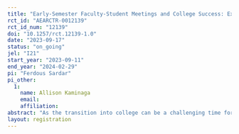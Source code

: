 ```yaml
---
title: "Early-Semester Faculty-Student Meetings and College Success: Experimental Evidence "
rct_id: "AEARCTR-0012139"
rct_id_num: "12139"
doi: "10.1257/rct.12139-1.0"
date: "2023-09-17"
status: "on_going"
jel: "I21"
start_year: "2023-09-11"
end_year: "2024-02-29"
pi: "Ferdous Sardar"
pi_other:
  1:
    name: Allison Kaminaga
    email: 
    affiliation: 
abstract: "As the transition into college can be a challenging time for many students, colleges have developed various campus resources to support them. Faculty members, being integral to the college experience, are uniquely positioned to influence student success, especially during the initial weeks. In this study, we aim to provide experimental evidence on the impact of early-semester student-faculty meetings on students' success at college. Our sample includes 920 students enrolled in 32 sections of mandatory principles-level economics and statistics classes, taught by 18 distinct faculty members. The treatment, delivered to a random subset of our sample, consists of an email from the respective instructor encouraging students to meet during office hours at the beginning of the semester. Using both administrative and survey data, we will evaluate the impact of the interventions on academic performance and wellbeing. We will estimate the intent-to-treat effect of the email intervention on academic outcomes and the average treatment effect of meeting on the treated using data on actual meetings. "
layout: registration
---
```


